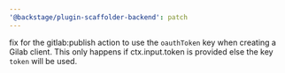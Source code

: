 ```yaml
---
'@backstage/plugin-scaffolder-backend': patch
---
```


fix for the gitlab:publish action to use the `oauthToken` key when creating a Gilab client. This only happens if ctx.input.token is provided else the key `token` will be used.
